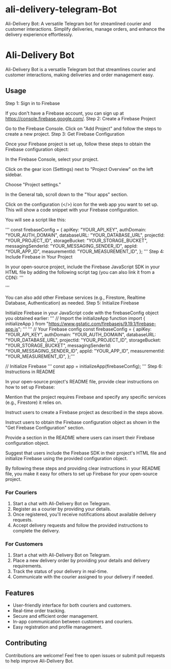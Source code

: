 # ali-delivery-telegram-Bot

Ali-Delivery Bot: A versatile Telegram bot for streamlined courier and customer interactions. Simplify deliveries, manage orders, and enhance the delivery experience effortlessly.

# Ali-Delivery Bot

Ali-Delivery Bot is a versatile Telegram bot that streamlines courier and customer interactions, making deliveries and order management easy.


## Usage
Step 1: Sign in to Firebase

If you don't have a Firebase account, you can sign up at https://console.firebase.google.com/.
Step 2: Create a Firebase Project

Go to the Firebase Console.
Click on "Add Project" and follow the steps to create a new project.
Step 3: Get Firebase Configuration

Once your Firebase project is set up, follow these steps to obtain the Firebase configuration object:

In the Firebase Console, select your project.

Click on the gear icon (Settings) next to "Project Overview" on the left sidebar.

Choose "Project settings."

In the General tab, scroll down to the "Your apps" section.

Click on the configuration (</>) icon for the web app you want to set up. This will show a code snippet with your Firebase configuration.

You will see a script like this:

'''
const firebaseConfig = {
  apiKey: "YOUR_API_KEY",
  authDomain: "YOUR_AUTH_DOMAIN",
  databaseURL: "YOUR_DATABASE_URL",
  projectId: "YOUR_PROJECT_ID",
  storageBucket: "YOUR_STORAGE_BUCKET",
  messagingSenderId: "YOUR_MESSAGING_SENDER_ID",
  appId: "YOUR_APP_ID",
  measurementId: "YOUR_MEASUREMENT_ID",
};
'''
Step 4: Include Firebase in Your Project

In your open-source project, include the Firebase JavaScript SDK in your HTML file by adding the following script tag (you can also link it from a CDN):
'''
<script src="https://www.gstatic.com/firebasejs/9.19.1/firebase-app.js"></script>'''
You can also add other Firebase services (e.g., Firestore, Realtime Database, Authentication) as needed.
Step 5: Initialize Firebase

Initialize Firebase in your JavaScript code with the firebaseConfig object you obtained earlier:
'''
// Import the initializeApp function
import { initializeApp } from "https://www.gstatic.com/firebasejs/9.19.1/firebase-app.js";  '''
'''
// Your Firebase config
const firebaseConfig = {
  apiKey: "YOUR_API_KEY",
  authDomain: "YOUR_AUTH_DOMAIN",
  databaseURL: "YOUR_DATABASE_URL",
  projectId: "YOUR_PROJECT_ID",
  storageBucket: "YOUR_STORAGE_BUCKET",
  messagingSenderId: "YOUR_MESSAGING_SENDER_ID",
  appId: "YOUR_APP_ID",
  measurementId: "YOUR_MEASUREMENT_ID",
};'''

// Initialize Firebase
'''
const app = initializeApp(firebaseConfig);
'''
Step 6: Instructions in README

In your open-source project's README file, provide clear instructions on how to set up Firebase:

Mention that the project requires Firebase and specify any specific services (e.g., Firestore) it relies on.

Instruct users to create a Firebase project as described in the steps above.

Instruct users to obtain the Firebase configuration object as shown in the "Get Firebase Configuration" section.

Provide a section in the README where users can insert their Firebase configuration object.

Suggest that users include the Firebase SDK in their project's HTML file and initialize Firebase using the provided configuration object.

By following these steps and providing clear instructions in your README file, you make it easy for others to set up Firebase for your open-source project.

### For Couriers

1. Start a chat with Ali-Delivery Bot on Telegram.
2. Register as a courier by providing your details.
3. Once registered, you'll receive notifications about available delivery requests.
4. Accept delivery requests and follow the provided instructions to complete the delivery.

### For Customers

1. Start a chat with Ali-Delivery Bot on Telegram.
2. Place a new delivery order by providing your details and delivery requirements.
3. Track the status of your delivery in real-time.
4. Communicate with the courier assigned to your delivery if needed.

## Features

- User-friendly interface for both couriers and customers.
- Real-time order tracking.
- Secure and efficient order management.
- In-app communication between customers and couriers.
- Easy registration and profile management.

## Contributing

Contributions are welcome! Feel free to open issues or submit pull requests to help improve Ali-Delivery Bot.


